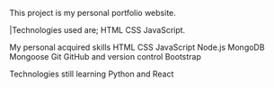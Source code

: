 This project is my personal portfolio website.

|Technologies used are;
HTML
CSS
JavaScript.


My personal acquired skills
HTML
CSS
JavaScript
Node.js
MongoDB
Mongoose
Git GitHub and version control
Bootstrap

Technologies still learning 
Python and React

